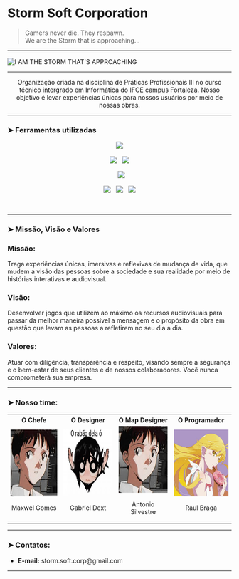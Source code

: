 # **Storm Soft Corporation**

> Gamers never die. They respawn.<br>
> We are the Storm that is approaching... 

---

  <img align='center' src="https://i.imgur.com/FGXnSlj.png" title="I AM THE STORM THAT'S APPROACHING"/>
<br>

---
<p align='center'>
 Organização criada na disciplina de Práticas Profissionais III no curso técnico intergrado em Informática do IFCE campus Fortaleza.
Nosso objetivo é levar experiências únicas para nossos usuários por meio de nossas obras.</p>

---

### ➤ Ferramentas utilizadas
<p  align="center">

<img src="https://img.shields.io/badge/javascript%20-%23323330.svg?&style=for-the-badge&logo=javascript&logoColor=%23F7DF1E" height="25"/>
  </p>
  <p  align="center">

<img src="https://img.shields.io/badge/html5-%23E34F26.svg?style=for-the-badge&logo=html5&logoColor=white" height="25"/>  
  &nbsp;
<img src="https://img.shields.io/badge/css3-%231572B6.svg?style=for-the-badge&logo=css3&logoColor=white" height="25"/>
  </p>
  
  <p  align="center">
  &nbsp;
<img src="https://img.shields.io/badge/Visual%20Studio%20Code-0078d7.svg?style=for-the-badge&logo=visual-studio-code&logoColor=white" height="25"/>  
 </p>
 <p align="center">

<img src="https://img.shields.io/badge/github-%23121011.svg?style=for-the-badge&logo=github&logoColor=white" height="25">
  &nbsp;
<img src="https://img.shields.io/badge/git-%23F05033.svg?style=for-the-badge&logo=git&logoColor=white" height="25">
  &nbsp;
<img src="https://img.shields.io/badge/rpgmaker-0078D6?style=for-the-badge&logo=rpgmaker&logoColor=white" height="25">

</p>
<br>

---

### ➤ Missão, Visão e Valores

<h3> Missão: </h3> 
  <p> Traga experiências únicas, imersivas e reflexivas de mudança de vida, que mudem
  a visão das pessoas sobre a sociedade e sua realidade por meio de histórias interativas e
  audiovisual. </p>
  
<h3> Visão: </h3>
 <p> Desenvolver jogos que utilizem ao máximo os recursos audiovisuais para passar da melhor maneira possível
  a mensagem e o propósito da obra em questão que levam as pessoas a refletirem no seu dia a dia. </p>

<h3> Valores: </h3>
  <p> 
Atuar com diligência, transparência e respeito, visando sempre a segurança e o bem-estar de seus clientes e de nossos colaboradores.
  Você nunca comprometerá sua empresa. </p>
  
---

### ➤ Nosso time:
<table style='margin-left: auto, margin-right: auto'>
 <tr>
  <th> <b> O Chefe </b> </th>
  <th> <b> O Designer </b> </th>
  <th> <b> O Map Designer </b> </th>
  <th> <b> O Programador </b> </th>
 </tr>
 <tr>
  <td> <img src='profile/images/team_icons/maxwel_o_chefejpeg.jpeg' width='150px' height='150px'/> <br> <p align='center'> Maxwel Gomes </p></td>
  <td> <img src='profile/images/team_icons/o designer.jpeg' width='150px' height='150px'/> <br> <p align='center'> Gabriel Dext </p></td>
  <td> <img src='profile/images/team_icons/maxwel_o_chefejpeg.jpeg' width='150px' height='150px'/> <br> <p align='center'> Antonio Silvestre </p></td>
  <td> <img src='profile/images/team_icons/O programador.jpg' width='150px' height='150px'/> <br> <p align='center'> Raul Braga </p></td>
 </tr>
</table>

---
### ➤ Contatos:

<ul>
  <li> <b>E-mail:</b> storm.soft.corp@gmail.com </li>
</ul>

--- 
</div>
